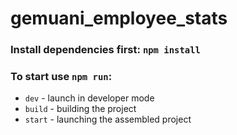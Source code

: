 # gemuani_employee_stats

### Install dependencies first: `npm install`

### To start use `npm run`:
- `dev` - launch in developer mode
- `build` - building the project
- `start` - launching the assembled project
